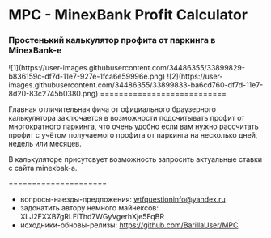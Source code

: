 # MPC - MinexBank Profit Calculator
<h3>Простенький калькулятор профита от паркинга в MinexBank-е</h3>
![1](https://user-images.githubusercontent.com/34486355/33899829-b836159c-df7d-11e7-927e-1fca6e59996e.png)
![2](https://user-images.githubusercontent.com/34486355/33899833-ba6cd760-df7d-11e7-8d20-83c2745b0380.png)
===========================

Главная отличительная фича от официального браузерного калькулятора заключается в
возможности подсчитывать профит от многократного паркинга, что очень удобно если вам нужно
рассчитать профит с учётом получаемого профита от паркинга на несколько дней, недель или месяцев.

В калькуляторе присутсвует возможность запросить актуальные ставки с сайта minexbak-a.

=====================
* вопросы-наезды-предложения: wtfquestioninfo@yandex.ru 
* задонатить автору немного майнексов: XLJ2FXXB7gRLFiThd7WGyVgerhXje5FqBR 
* исходники-обновы-релизы: https://github.com/BarillaUser/MPC
